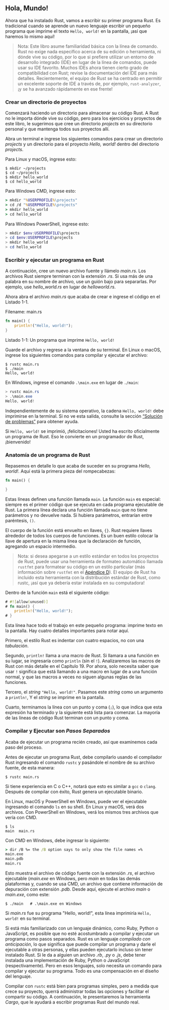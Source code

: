 ## Hola, Mundo!

Ahora que ha instalado Rust, vamos a escribir su primer programa Rust. Es
tradicional cuando se aprende un nuevo lenguaje escribir un pequeño programa
que imprime el texto `Hello, world!` en la pantalla, ¡así que haremos lo
mismo aquí!

> Nota: Este libro asume familiaridad básica con la línea de comando. Rust no
> exige nada específico acerca de su edición o herramienta, ni dónde vive su
> código, por lo que si prefiere utilizar un entorno de desarrollo integrado
> (IDE) en lugar de la línea de comandos, puede usar su IDE favorito. Muchos
> IDEs ahora tienen cierto grado de compatibilidad con Rust; revise la
> documentación del IDE para más detalles. Recientemente, el equipo de Rust se
> ha centrado en permitir un excelente soporte de IDE a través de, por ejemplo, `rust-analyzer`,
> ¡y se ha avanzado rápidamente en ese frente!

### Crear un directorio de proyectos

Comenzará haciendo un directorio para almacenar su código Rust. A Rust no le
importa dónde vive su código, pero para los ejercicios y proyectos de este
libro, le sugerimos que cree un directorio *projects* en su directorio
personal y que mantenga todos sus proyectos allí.

Abra un terminal e ingrese los siguientes comandos para crear un directorio
*projects* y un directorio para el proyecto *Hello, world!* dentro del
directorio *projects*.

Para Linux y macOS, ingrese esto:

```text
$ mkdir ~/projects
$ cd ~/projects
$ mkdir hello_world
$ cd hello_world
```

Para Windows CMD, ingrese esto:

```cmd
> mkdir "%USERPROFILE%\projects"
> cd /d "%USERPROFILE%\projects"
> mkdir hello_world
> cd hello_world
```

Para Windows PowerShell, ingrese esto:

```powershell
> mkdir $env:USERPROFILE\projects
> cd $env:USERPROFILE\projects
> mkdir hello_world
> cd hello_world
```

### Escribir y ejecutar un programa en Rust

A continuación, cree un nuevo archivo fuente y llámelo *main.rs*. Los
archivos Rust siempre terminan con la extensión *.rs*. Si usa más de una
palabra en su nombre de archivo, use un guión bajo para separarlas. Por
ejemplo, use *hello_world.rs* en lugar de *helloworld.rs*.

Ahora abra el archivo *main.rs* que acaba de crear e ingrese el código en el
Listado 1-1.

<span class="filename">Filename: main.rs</span>

```rust
fn main() {
    println!("Hello, world!");
}
```

<span class="caption">Listado 1-1: Un programa que imprime
`Hello, world!`</span>

Guarde el archivo y regrese a la ventana de su terminal. En Linux o macOS,
ingrese los siguientes comandos para compilar y ejecutar el archivo:

```text
$ rustc main.rs
$ ./main
Hello, world!
```

En Windows, ingrese el comando `.\main.exe` en lugar de `./main`:

```powershell
> rustc main.rs
> .\main.exe
Hello, world!
```

Independientemente de su sistema operativo, la cadena `Hello, world!` debe
imprimirse en la terminal. Si no ve esta salida, consulte la sección
[“Solución de problemas”](ch01-01-installation.html#soluci%C3%B3n-de-problemas) para obtener ayuda.

Si `Hello, world!` se imprimió, ¡felicitaciones! Usted ha escrito
oficialmente un programa de Rust. Eso le convierte en un programador de Rust,
¡bienvenido!

### Anatomía de un programa de Rust

Repasemos en detalle lo que acaba de suceder en su programa *Hello, world!*.
Aquí está la primera pieza del rompecabezas:

```rust
fn main() {

}
```

Estas líneas definen una función llamada `main`. La función `main` es especial:
siempre es el primer código que se ejecuta en cada programa ejecutable de
Rust. La primera línea declara una función llamada `main` que no tiene
parámetros y no devuelve nada. Si hubiera parámetros, entrarían entre
paréntesis, `()`.

El cuerpo de la función está envuelto en llaves, `{}`. Rust requiere llaves alrededor de todos los cuerpos de funciones. Es un buen estilo colocar la llave de apertura en la misma línea que la
declaración de función, agregando un espacio intermedio.

> Nota: si desea apegarse a un estilo estándar en todos los proyectos de Rust, puede usar una herramienta de formateo automático llamada `rustfmt` para formatear su código en un estilo particular (más información sobre `rustfmt` en el [Apéndice D](appendix-04-useful-development-tools.html)). El equipo de Rust ha incluido esta herramienta con la distribución estándar de Rust, como rustc, ¡así que ya debería estar instalada en su computadora!   

Dentro de la función `main` está el siguiente código:

```rust
# #![allow(unused)]
# fn main() {
    println!("Hello, world!");
# }
```

Esta línea hace todo el trabajo en este pequeño programa: imprime texto en la pantalla. Hay cuatro detalles importantes para notar aquí.

Primero, el estilo Rust es indentar con cuatro espacios, no con una *tabulación*.

Segundo, `println!` llama a una macro de Rust. Si llamara a una función en su lugar, se ingresaría como `println` (sin el `!`). Analizaremos las macros de Rust con más detalle en el Capítulo 19. Por ahora, solo necesita saber que usar `!` significa que está llamando a una macro en lugar de a una función normal, y que las macros a veces no siguen algunas reglas de las funciones.

Tercero,  el *string* `"Hello, world!"`. Pasamos este *string* como un argumento a `println!`, Y el *string* se imprime en la pantalla.

Cuarto, terminamos la línea con un punto y coma (`;`), lo que indica que esta expresión ha terminado y la siguiente está lista para comenzar. La mayoría de las líneas de código Rust terminan con un punto y coma.

### Compilar y Ejecutar son *Pasos Separados*

Acaba de ejecutar un programa recién creado, así que examinemos cada paso del proceso.

Antes de ejecutar un programa Rust, debe compilarlo usando el compilador Rust ingresando el comando `rustc` y pasándole el nombre de su archivo fuente, de esta manera:

```text
$ rustc main.rs
```

Si tiene experiencia en C o C++, notará que esto es similar a `gcc` o `clang`. Después de compilar con éxito, Rust genera un ejecutable binario.

En Linux, macOS y PowerShell en Windows, puede ver el ejecutable ingresando el comando `ls` en su shell. En Linux y macOS, verá dos archivos. Con PowerShell en Windows, verá los mismos tres archivos que vería con CMD.

```text
$ ls
main  main.rs
```

Con CMD en Windows, debe ingresar lo siguiente:

```cmd
> dir /B %= the /B option says to only show the file names =%
main.exe
main.pdb
main.rs
```

Esto muestra el archivo de código fuente con la extensión *.rs*, el archivo ejecutable (*main.exe* en Windows, pero *main* en todas las demás plataformas y, cuando se usa CMD, un archivo que contiene información de depuración con extensión *.pdb*. Desde aquí, ejecute el archivo *main* o *main.exe*, como este:

```text
$ ./main   # .\main.exe en Windows
```

Si *main.rs* fue su programa "Hello, world!", esta línea imprimiría `Hello, world!` en su terminal.

Si está más familiarizado con un lenguaje dinámico, como Ruby, Python o JavaScript, es posible que no esté acostumbrado a compilar y ejecutar un programa como pasos separados. Rust es un lenguaje *compilado con anticipación*, lo que significa que puede compilar un programa y darle el ejecutable a otras personas, y ellas pueden ejecutarlo incluso sin tener instalado Rust. Si le da a alguien un archivo *.rb*, *.py* o *.js*, debe tener instalada una implementación de Ruby, Python o JavaScript (respectivamente). Pero en esos lenguajes, solo necesita un comando para compilar y ejecutar su programa. Todo es una compensación en el diseño del lenguaje.

Compilar con `rustc` está bien para programas simples, pero a medida que crece su proyecto, querrá administrar todas las opciones y facilitar el compartir su código. A continuación, le presentaremos la herramienta *Cargo*, que le ayudará a escribir programas Rust del mundo real.